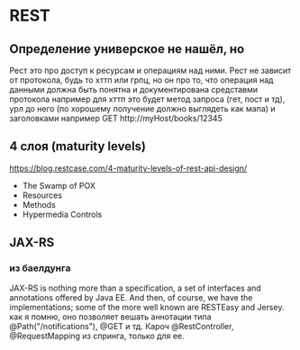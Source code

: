 # REST
## Определение универское не нашёл, но
Рест это про доступ к ресурсам и операциям над ними. Рест не зависит от протокола, будь то хттп или грпц, но он про то, что операция над данными должна быть понятна и документирована средставми протокола
например для хттп это будет метод запроса (гет, пост и тд), урл до него (по хорошему получение должно выглядеть как мапа) и заголовками
например GET http://myHost/books/12345

## 4 слоя (maturity levels)
https://blog.restcase.com/4-maturity-levels-of-rest-api-design/
* The Swamp of POX
* Resources
* Methods
* Hypermedia Controls

## JAX-RS
### из баелдунга
JAX-RS is nothing more than a specification, a set of interfaces and annotations offered by Java EE. And then, of course, we have the implementations; some of the more well known are RESTEasy and Jersey.
как я помню, оно позволяет вешать аннотации типа @Path("/notifications"), @GET и тд. Кароч @RestController, @RequestMapping из спринга, только для ее.
